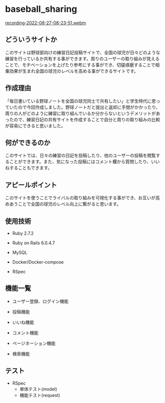 # baseball_sharing

[recording-2022-08-27-08-23-51.webm](https://user-images.githubusercontent.com/98994601/187058241-c1a1b64a-1a79-4b4e-bf8c-f044797b6a91.webm)


## どういうサイトか

このサイトは野球部向けの練習日記投稿サイトで、全国の球児が日々どのような練習を行っているか共有する事ができます。周りのユーザーの取り組みが見えることで、モチベーションを上げたり参考にする事ができ、切磋琢磨することで相乗効果が生まれ全国の球児のレベルを高める事ができるサイトです。

## 作成理由

「毎日書いている野球ノートを全国の球児同士で共有したい」と学生時代に思っていたので今回作成しました。野球ノートだと提出と返却に手間がかかったり、周りの人がどのように練習に取り組んでいるか分からないというデメリットがあったので、練習日記の共有サイトを作成することで自分と周りの取り組みの比較が容易にできると思いました。

## 何ができるのか

このサイトでは、日々の練習の日記を投稿したり、他のユーザーの投稿を閲覧することができます。また、気になった投稿にはコメント欄から質問したり、いいねすることもできます。

## アピールポイント

このサイトを使うことでライバルの取り組みを可視化する事ができ、お互いが高めあうことで全国の球児のレベル向上に繋がると思います。

## 使用技術

- Ruby 2.7.2

- Ruby on Rails 6.0.4.7

- MySQL

- Docker/Docker-compose

- RSpec

## 機能一覧

- ユーザー登録、ログイン機能

- 投稿機能

- いいね機能

- コメント機能

- ページネーション機能

- 検索機能

## テスト

- RSpec
  - 単体テスト(model)
  - 機能テスト(request)
